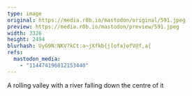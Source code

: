 ```yaml
---
type: image
original: https://media.r0b.io/mastodon/original/591.jpeg
preview: https://media.r0b.io/mastodon/preview/591.jpeg
width: 3326
height: 2494
blurhash: UyG9N:NKV?kCt:a~jXfkb{j[ofa}ofV@f,a{
refs:
  mastodon_media:
    - "114474196012153440"
---
```


A rolling valley with a river falling down the centre of it
